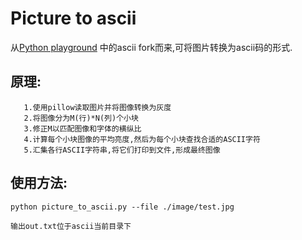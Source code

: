 # Picture to ascii

从[Python playground](https://github.com/electronut/pp) 中的ascii fork而来,可将图片转换为ascii码的形式.  
## 原理:  
       1.使用pillow读取图片并将图像转换为灰度  
	   2.将图像分为M(行)*N(列)个小块
	   3.修正M以匹配图像和字体的横纵比
	   4.计算每个小块图像的平均亮度,然后为每个小块查找合适的ASCII字符
	   5.汇集各行ASCII字符串,将它们打印到文件,形成最终图像

## 使用方法:
	python picture_to_ascii.py --file ./image/test.jpg
	
	输出out.txt位于ascii当前目录下